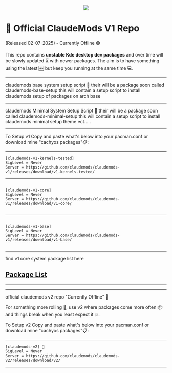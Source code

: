 
<p align="center">
<img src="https://i.postimg.cc/Y01BKnH9/claudemods-official-repos-7-2-2025.gif">	




# 🚀 Official ClaudeMods V1 Repo 

(Released 02-07-2025) - Currently Offline 🟢

This repo contains **unstable Kde desktop dev packages** 
and over time will be slowly updated ⏳ with newer packages. 
The aim is to have something using the latest 🆕
but keep you running at the same time 💻.

    
---

claudemods base system setup script 🚀
their will be a package soon called claudemods-base-setup
this will contain a setup script to install claudemods setup of packages on arch base

---

claudemods Minimal System Setup Script 🚀
their will be a package soon called claudemods-minimal-setup
this will contain a setup script to install claudemods minimal setup theme ect.....
   

   
---

To Setup v1 Copy and paste what's below into your pacman.conf or download mine "cachyos packages"📋:

---


```
[claudemods-v1-kernels-tested]
SigLevel = Never
Server = https://github.com/claudemods/claudemods-v1/releases/download/v1-kernels-tested/

```

---


```

[claudemods-v1-core]
SigLevel = Never
Server = https://github.com/claudemods/claudemods-v1/releases/download/v1-core/


```

---


```

[claudemods-v1-base]
SigLevel = Never
Server = https://github.com/claudemods/claudemods-v1/releases/download/v1-base/


```



---


find v1 core system package list here

## [ Package List ](https://github.com/claudemods/claudemods-v1/blob/main/changelogs-and-versions/readmev1.md  )







---


---

official claudemods v2 repo "Currently Offline" 🚀

For something more rolling 🌊, use v2 where packages come more often 📦 
and things break when you least expect it 💥. 


To Setup v2 Copy and paste what's below into your pacman.conf or download mine "cachyos packages"📋:

---

```
[claudemods-v2] 🚀
SigLevel = Never
Server = https://github.com/claudemods/claudemods-v2/releases/download/v2/  
```

---
